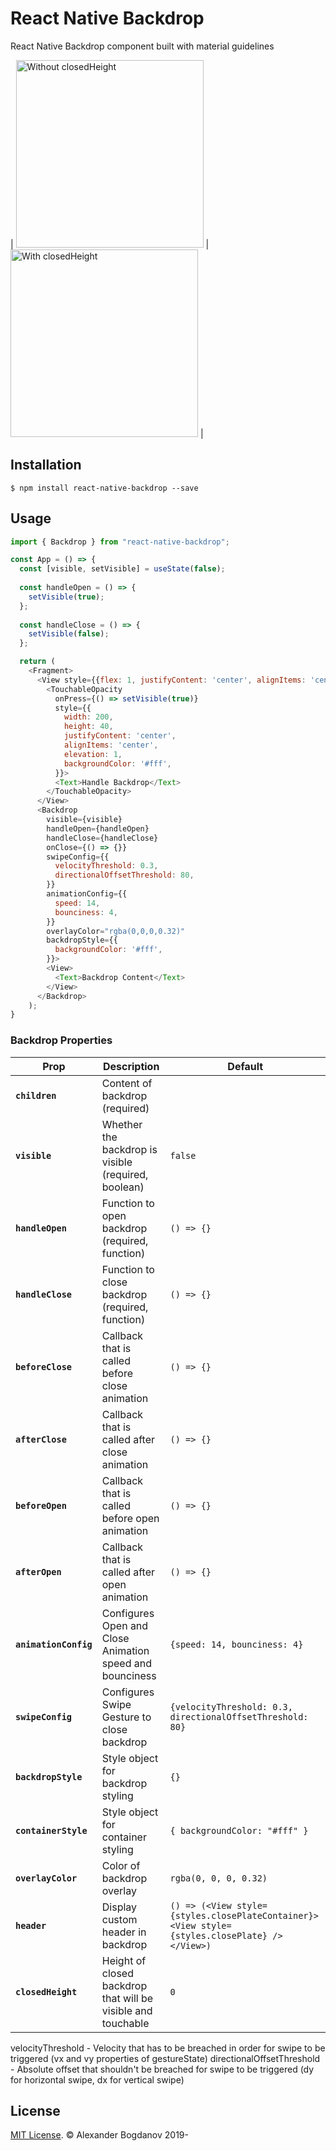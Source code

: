 # React Native Backdrop

React Native Backdrop component built with material guidelines

| <img src="https://user-images.githubusercontent.com/11463030/64115482-726d4e80-cd98-11e9-8f7d-f2d1f64f6daf.gif" width="300" alt="Without closedHeight"> | <img src="https://user-images.githubusercontent.com/11463030/64115483-74cfa880-cd98-11e9-9413-525568983873.gif" width="300" alt="With closedHeight"> |



## Installation

`$ npm install react-native-backdrop --save`

## Usage

```js
import { Backdrop } from "react-native-backdrop";

const App = () => {
  const [visible, setVisible] = useState(false);
  
  const handleOpen = () => {
    setVisible(true);
  };
  
  const handleClose = () => {
    setVisible(false);
  };

  return (
    <Fragment>
      <View style={{flex: 1, justifyContent: 'center', alignItems: 'center'}}>
        <TouchableOpacity
          onPress={() => setVisible(true)}
          style={{
            width: 200,
            height: 40,
            justifyContent: 'center',
            alignItems: 'center',
            elevation: 1,
            backgroundColor: '#fff',
          }}>
          <Text>Handle Backdrop</Text>
        </TouchableOpacity>
      </View>
      <Backdrop
        visible={visible}
        handleOpen={handleOpen}
        handleClose={handleClose}
        onClose={() => {}}
        swipeConfig={{
          velocityThreshold: 0.3,
          directionalOffsetThreshold: 80,
        }}
        animationConfig={{
          speed: 14,
          bounciness: 4,
        }}
        overlayColor="rgba(0,0,0,0.32)"
        backdropStyle={{
          backgroundColor: '#fff',
        }}>
        <View>
          <Text>Backdrop Content</Text>
        </View>
      </Backdrop>
    );
}


```

### Backdrop Properties

| Prop                  | Description                                                  | Default                                                                                      |
| --------------------- | ------------------------------------------------------------ | -------------------------------------------------------------------------------------------- |
| **`children`**        | Content of backdrop (required)                               |                                                                                              |
| **`visible`**         | Whether the backdrop is visible (required, boolean)          | `false`     
| **`handleOpen`**     | Function to open backdrop (required, function)              | `() => {}`       |
| **`handleClose`**     | Function to close backdrop (required, function)              | `() => {}`                                                                                   |
| **`beforeClose`**         | Callback that is called before close animation    | `() => {}`                                                                                   |
| **`afterClose`**         | Callback that is called after close animation    | `() => {}`                                                                                   |
| **`beforeOpen`**         | Callback that is called before open animation    | `() => {}`                                                                                   |
| **`afterOpen`**         | Callback that is called after open animation    | `() => {}`                                                                                   |
| **`animationConfig`** | Configures Open and Close Animation speed and bounciness     | `{speed: 14, bounciness: 4}`                                                                 |
| **`swipeConfig`**     | Configures Swipe Gesture to close backdrop                   | `{velocityThreshold: 0.3, directionalOffsetThreshold: 80}`                                   |
| **`backdropStyle`**   | Style object for backdrop styling                            | `{}`                                                                                         |
| **`containerStyle`**   | Style object for container styling                            | `{ backgroundColor: "#fff" }`                                                                                         |
| **`overlayColor`**    | Color of backdrop overlay                                    | `rgba(0, 0, 0, 0.32)`                                                                        |
| **`header`**          | Display custom header in backdrop                            | `() => (<View style={styles.closePlateContainer}><View style={styles.closePlate} /></View>)` |
| **`closedHeight`**    | Height of closed backdrop that will be visible and touchable | `0`                                                                                          |

velocityThreshold - Velocity that has to be breached in order for swipe to be triggered (vx and vy properties of gestureState)
directionalOffsetThreshold - Absolute offset that shouldn't be breached for swipe to be triggered (dy for horizontal swipe, dx for vertical swipe)

## License

[MIT License](http://opensource.org/licenses/mit-license.html). © Alexander Bogdanov 2019-
